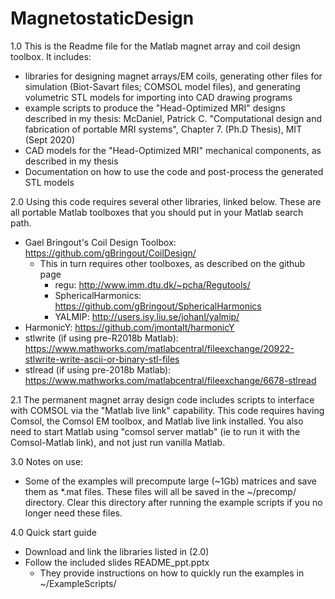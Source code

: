 # MagnetostaticDesign

1.0     This is the Readme file for the Matlab magnet array and coil design toolbox. It includes:

- libraries for designing magnet arrays/EM coils, generating other files for simulation (Biot-Savart files; COMSOL model files), and generating volumetric STL models for importing into CAD drawing programs
- example scripts to produce the "Head-Optimized MRI" designs described in my thesis: McDaniel, Patrick C. "Computational design and fabrication of portable MRI systems", Chapter 7. (Ph.D Thesis), MIT (Sept 2020)
- CAD models for the "Head-Optimized MRI" mechanical components, as described in my thesis
- Documentation on how to use the code and post-process the generated STL models

2.0     Using this code requires several other libraries, linked below. These are all portable Matlab toolboxes that you should put in your Matlab search path.
    
- Gael Bringout's Coil Design Toolbox: https://github.com/gBringout/CoilDesign/
    - This in turn requires other toolboxes, as described on the github page
        - regu: http://www.imm.dtu.dk/~pcha/Regutools/
        - SphericalHarmonics: https://github.com/gBringout/SphericalHarmonics
        - YALMIP: http://users.isy.liu.se/johanl/yalmip/
- HarmonicY: https://github.com/jmontalt/harmonicY
- stlwrite (if using pre-R2018b Matlab): https://www.mathworks.com/matlabcentral/fileexchange/20922-stlwrite-write-ascii-or-binary-stl-files
- stlread (if using pre-2018b Matlab): https://www.mathworks.com/matlabcentral/fileexchange/6678-stlread

2.1     The permanent magnet array design code includes scripts to interface with COMSOL via the "Matlab live link" capability. This code requires having Comsol, the Comsol EM toolbox, and Matlab live link installed. You also need to start Matlab using "comsol server matlab" (ie to run it with the Comsol-Matlab link), and not just run vanilla Matlab.

3.0     Notes on use:

- Some of the examples will precompute large (~1Gb) matrices and save them as *.mat files. These files will all be saved in the ~/precomp/ directory. Clear this directory after running the example scripts if you no longer need these files.

4.0     Quick start guide

- Download and link the libraries listed in (2.0)
- Follow the included slides README_ppt.pptx
	- They provide instructions on how to quickly run the examples in ~/ExampleScripts/

